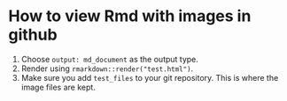 # How to view Rmd with images in github

1. Choose `output: md_document` as the output type.
2. Render using `rmarkdown::render("test.html")`.
3. Make sure you add `test_files` to your git repository. This is where the
   image files are kept.
